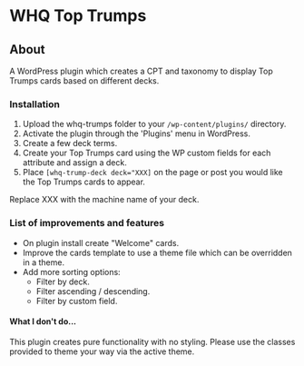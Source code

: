 # WHQ Top Trumps

## About
A WordPress plugin which creates a CPT and taxonomy to display Top Trumps cards based on different decks.

### Installation
1. Upload the whq-trumps folder to your `/wp-content/plugins/` directory.
2. Activate the plugin through the 'Plugins' menu in WordPress.
3. Create a few deck terms.
4. Create your Top Trumps card using the WP custom fields for each attribute and assign a deck.
5. Place `[whq-trump-deck deck="XXX]` on the page or post you would like the Top Trumps cards to appear.

Replace XXX with the machine name of your deck.

### List of improvements and features
* On plugin install create "Welcome" cards.
* Improve the cards template to use a theme file which can be overridden in a theme.
* Add more sorting options:
  * Filter by deck.
  * Filter ascending / descending.
  * Filter by custom field.

#### What I don't do...
This plugin creates pure functionality with no styling. Please use the classes provided to theme your way via the active theme.
